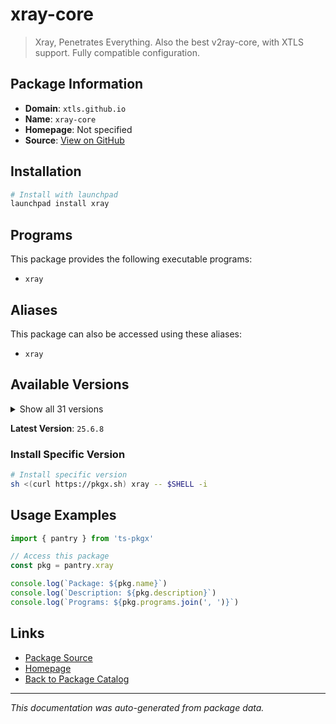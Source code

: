 # xray-core

> Xray, Penetrates Everything. Also the best v2ray-core, with XTLS support. Fully compatible configuration.

## Package Information

- **Domain**: `xtls.github.io`
- **Name**: `xray-core`
- **Homepage**: Not specified
- **Source**: [View on GitHub](https://github.com/pkgxdev/pantry/tree/main/projects/xtls.github.io/package.yml)

## Installation

```bash
# Install with launchpad
launchpad install xray
```

## Programs

This package provides the following executable programs:

- `xray`

## Aliases

This package can also be accessed using these aliases:

- `xray`

## Available Versions

<details>
<summary>Show all 31 versions</summary>

- `25.6.8`, `25.5.16`, `25.4.30`, `25.3.6`, `25.2.21`
- `25.1.30`, `24.12.31`, `24.12.18`, `24.11.30`, `24.11.21`
- `24.11.11`, `24.11.5`, `24.10.31`, `24.9.30`, `1.8.24`
- `1.8.23`, `1.8.21`, `1.8.20`, `1.8.19`, `1.8.18`
- `1.8.17`, `1.8.16`, `1.8.15`, `1.8.13`, `1.8.12`
- `1.8.11`, `1.8.10`, `1.8.9`, `1.8.8`, `1.8.7`
- `1.8.6`

</details>

**Latest Version**: `25.6.8`

### Install Specific Version

```bash
# Install specific version
sh <(curl https://pkgx.sh) xray -- $SHELL -i
```

## Usage Examples

```typescript
import { pantry } from 'ts-pkgx'

// Access this package
const pkg = pantry.xray

console.log(`Package: ${pkg.name}`)
console.log(`Description: ${pkg.description}`)
console.log(`Programs: ${pkg.programs.join(', ')}`)
```

## Links

- [Package Source](https://github.com/pkgxdev/pantry/tree/main/projects/xtls.github.io/package.yml)
- [Homepage](#)
- [Back to Package Catalog](../package-catalog.md)

---

*This documentation was auto-generated from package data.*
